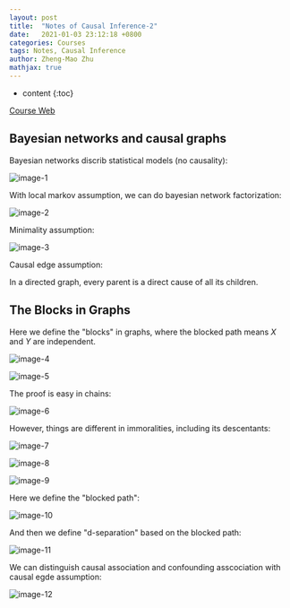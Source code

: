 ```yaml
---
layout: post
title:  "Notes of Causal Inference-2"
date:   2021-01-03 23:12:18 +0800
categories: Courses
tags: Notes, Causal Inference
author: Zheng-Mao Zhu
mathjax: true
---
```


* content
{:toc}

[Course Web](https://www.bradyneal.com/causal-inference-course)


## Bayesian networks and causal graphs

Bayesian networks discrib statistical models (no causality):

![image-1](\images\2021-01-03-Causal-2\image-1.png)

With local markov assumption, we can do bayesian network factorization:

![image-2](\images\2021-01-03-Causal-2\image-2.png)

Minimality assumption:

![image-3](\images\2021-01-03-Causal-2\image-3.png)

Causal edge assumption:

In a directed graph, every parent is a direct cause of all its children.

## The Blocks in Graphs

Here we define the "blocks" in graphs, where the blocked path means $X$ and $Y$ are independent. 

![image-4](\images\2021-01-03-Causal-2\image-4.png)

![image-5](\images\2021-01-03-Causal-2\image-5.png)

The proof is easy in chains:

![image-6](\images\2021-01-03-Causal-2\image-6.png)

However, things are different in immoralities, including its descentants:

![image-7](\images\2021-01-03-Causal-2\image-7.png)

![image-8](\images\2021-01-03-Causal-2\image-8.png)

![image-9](\images\2021-01-03-Causal-2\image-9.png)

Here we define the "blocked path":

![image-10](\images\2021-01-03-Causal-2\image-10.png)

And then we define "d-separation" based on the blocked path:

![image-11](\images\2021-01-03-Causal-2\image-11.png)

We can distinguish causal association and confounding asscociation with causal egde assumption:

![image-12](\images\2021-01-03-Causal-2\image-12.png)